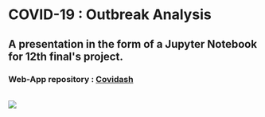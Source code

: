 # COVID-19 : Outbreak Analysis

## A presentation in the form of a Jupyter Notebook for 12th final's project.

### Web-App repository : **[Covidash](https://github.com/anandrajaram21/covidash)**

<br>
<a href = "https://colab.research.google.com/drive/1gjkBWoQTfYSgBS4OUDpgh3sQyj1fag-0?usp=sharing">
<img src='https://img.shields.io/static/v1?label=run%20on&message=google%20colab&color=ffa31a&style=for-the-badge' />
</a>
<!-- 
<br>
<a href = "https://nbviewer.jupyter.org/github/Majimearun/Covid-19-Outbreak-Analysis/blob/main/Finals_Presentation.ipynb">
<img src='https://img.shields.io/static/v1?label=run%20on&message=jupyter%20nbviewer&color=orange&style=for-the-badge' />
</a> -->
<!--
<br>
<a href = "https://mybinder.org/v2/gh/Majimearun/Covid-19-Outbreak-Analysis/main?filepath=covid.ipynb">
<img src='https://img.shields.io/static/v1?label=run%20on&message=binder&color=ff4d4d&style=for-the-badge' />
</a> -->
